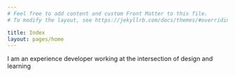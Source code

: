 ```yaml
---
# Feel free to add content and custom Front Matter to this file.
# To modify the layout, see https://jekyllrb.com/docs/themes/#overriding-theme-defaults

title: Index
layout: pages/home
---
```


I am an experience developer working at the intersection of design and learning